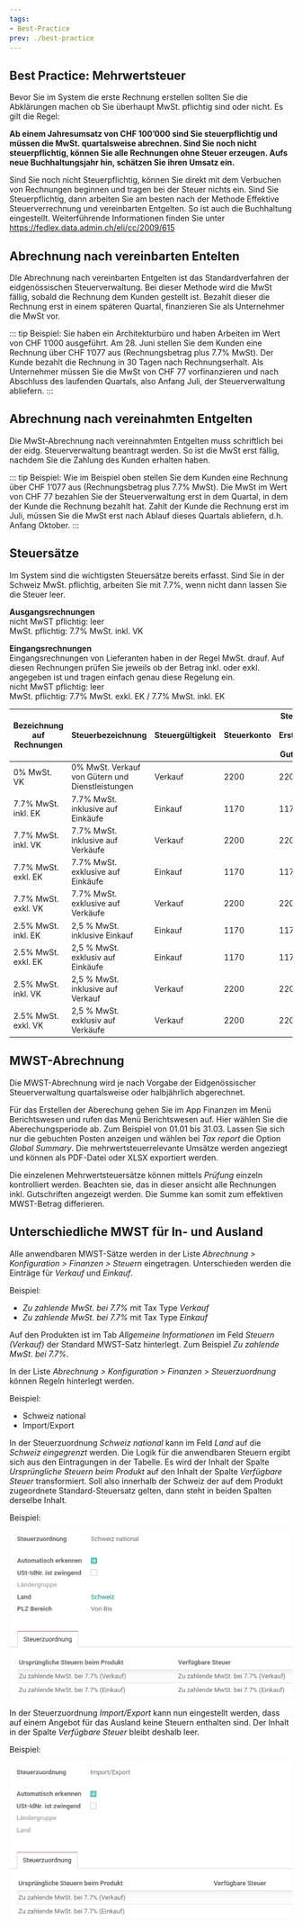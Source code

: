 ```yaml
---
tags:
- Best-Practice
prev: ./best-practice
---
```

## Best Practice: Mehrwertsteuer

Bevor Sie im System die erste Rechnung erstellen sollten Sie die Abklärungen machen ob Sie überhaupt MwSt. pflichtig sind oder nicht. Es gilt die Regel:

**Ab einem Jahresumsatz von CHF 100’000 sind Sie steuerpflichtig und müssen die MwSt. quartalsweise abrechnen. Sind Sie noch nicht steuerpflichtig, können Sie alle Rechnungen ohne Steuer erzeugen. Aufs neue Buchhaltungsjahr hin, schätzen Sie ihren Umsatz ein.**

Sind Sie noch nicht Steuerpflichtig, können Sie direkt mit dem Verbuchen von Rechnungen beginnen und tragen bei der Steuer nichts ein. Sind Sie Steuerpflichtig, dann arbeiten Sie am besten nach der Methode Effektive
Steuerverrechnung und vereinbarten Entgelten. So ist auch die Buchhaltung eingestellt.
Weiterführende Informationen finden Sie unter <https://fedlex.data.admin.ch/eli/cc/2009/615>

## Abrechnung nach vereinbarten Entelten

DIe Abrechnung nach vereinbarten Entgelten ist das Standardverfahren der eidgenössischen Steuerverwaltung. Bei dieser Methode wird die MwSt fällig, sobald die Rechnung dem Kunden gestellt ist. Bezahlt dieser die Rechnung erst in einem späteren Quartal, finanzieren Sie als Unternehmer die MwSt vor.

::: tip
Beispiel: Sie haben ein Architekturbüro und haben Arbeiten im Wert von CHF 1’000 ausgeführt. Am 28. Juni stellen Sie dem Kunden eine Rechnung über CHF 1’077 aus (Rechnungsbetrag plus 7.7% MwSt). 
Der Kunde bezahlt die Rechnung in 30 Tagen nach Rechnungserhalt. Als Unternehmer müssen Sie die MwSt von CHF 77 vorfinanzieren und nach Abschluss des laufenden Quartals, also Anfang Juli, der Steuerverwaltung abliefern.
:::

## Abrechnung nach vereinahmten Entgelten

Die MwSt-Abrechnung nach vereinnahmten Entgelten muss schriftlich bei der eidg. Steuerverwaltung beantragt werden. So ist die MwSt erst fällig, nachdem Sie die Zahlung des Kunden erhalten haben.

::: tip
Beispiel: Wie im Beispiel oben stellen Sie dem Kunden eine Rechnung über CHF 1’077 aus (Rechnungsbetrag plus 7.7% MwSt). Die MwSt im Wert von CHF 77 bezahlen Sie der Steuerverwaltung erst in dem Quartal, in dem der Kunde die Rechnung bezahlt hat. Zahlt der Kunde die Rechnung erst im Juli, müssen Sie die MwSt erst nach Ablauf dieses Quartals abliefern, d.h. Anfang Oktober.
:::

## Steuersätze

Im System sind die wichtigsten Steuersätze bereits erfasst. Sind Sie in der Schweiz MwSt. pflichtig, arbeiten Sie mit 7.7%, wenn nicht dann lassen Sie die Steuer leer.

**Ausgangsrechnungen**  
nicht MwST pflichtig: leer  
MwSt. pflichtig:  7.7% MwSt. inkl. VK  

**Eingangsrechnungen**  
Eingangsrechnungen von Lieferanten haben in der Regel MwSt. drauf. Auf diesen Rechnungen prüfen Sie jeweils ob der Betrag inkl. oder exkl. angegeben ist und tragen einfach genau diese Regelung ein.  
nicht MwST pflichtig: leer  
MwSt. pflichtig:  7.7% MwSt. exkl. EK / 7.7% MwSt. inkl. EK

| Bezeichnung auf Rechnungen | Steuerbezeichnung                                | Steuergültigkeit | Steuerkonto | Steuerkonto für Erstattungen / Gutschriften |
| -------------------------- | ------------------------------------------------ | ---------------- | ----------- | ------------------------------------------- |
| 0% MwSt. VK                | 0% MwSt. Verkauf von Gütern und Dienstleistungen | Verkauf          | 2200        | 2200                                        |
| 7.7% MwSt. inkl. EK        | 7.7% MwSt. inklusive auf Einkäufe                | Einkauf          | 1170        | 1170                                        |
| 7.7% MwSt. inkl. VK        | 7.7% MwSt. inklusive auf Verkäufe                | Verkauf          | 2200        | 2200                                        |
| 7.7% MwSt. exkl. EK        | 7.7% MwSt. exklusive auf Einkäufe                | Einkauf          | 1170        | 1170                                        |
| 7.7% MwSt. exkl. VK        | 7.7% MwSt. exklusive auf Verkäufe                | Verkauf          | 2200        | 2200                                        |
| 2.5% MwSt. inkl. EK        | 2,5 % MwSt. inklusive Einkauf                    | Einkauf          | 1170        | 1170                                        |
| 2.5% MwSt. exkl. EK        | 2,5 % MwSt. exklusiv auf Einkäufe                | Einkauf          | 1170        | 1170                                        |
| 2.5% MwSt. inkl. VK        | 2,5 % MwSt. inklusive auf Verkauf                | Verkauf          | 2200        | 2200                                        |
| 2.5% MwSt. exkl. VK        | 2,5 % MwSt. exklusiv auf Verkäufe                | Verkauf          | 2200        | 2200                                        |

## MWST-Abrechnung

Die MWST-Abrechnung wird je nach Vorgabe der Eidgenössischer Steuerverwaltung quartalsweise oder halbjährlich abgerechnet.

Für das Erstellen der Aberechung gehen Sie im App Finanzen im Menü Berichtswesen und rufen das Menü Berichtswesen auf. Hier wählen Sie die Aberechungsperiode ab. Zum Beispiel von 01.01 bis 31.03.
Lassen Sie sich nur die gebuchten Posten anzeigen und wählen bei *Tax report* die Option *Global Summary*. Die mehrwertsteuerrelevante Umsätze werden angeziegt und können als PDF-Datei oder XLSX exportiert werden.

Die einzelenen Mehrwertsteuersätze können mittels *Prüfung* einzeln kontrolliert werden. Beachten sie, das in dieser ansicht alle Rechnungen inkl. Gutschriften angezeigt werden. Die Summe kan somit zum effektiven MWST-Betrag differieren.

## Unterschiedliche MWST für In- und Ausland

Alle anwendbaren MWST-Sätze werden in der Liste *Abrechnung > Konfiguration > Finanzen > Steuern* eingetragen. Unterschieden werden die Einträge für *Verkauf* und *Einkauf*.

Beispiel:
- *Zu zahlende MwSt. bei 7.7%* mit Tax Type *Verkauf*
- *Zu zahlende MwSt. bei 7.7%* mit Tax Type *Einkauf*

Auf den Produkten ist im Tab *Allgemeine Informationen* im Feld *Steuern (Verkauf)* der Standard MWST-Satz hinterlegt. Zum Beispiel *Zu zahlende MwSt. bei 7.7%*.

In der Liste *Abrechnung > Konfiguration > Finanzen > Steuerzuordnung*  können Regeln hinterlegt werden.

Beispiel:
- Schweiz national
- Import/Export

In der Steuerzuordnung *Schweiz national* kann im Feld *Land* auf die *Schweiz eingegrenzt* werden. Die Logik für die anwendbaren Steuern ergibt sich aus den Eintragungen in der Tabelle. Es wird der Inhalt der Spalte *Ursprüngliche Steuern beim Produkt* auf den Inhalt der Spalte *Verfügbare Steuer* transformiert. Soll also innerhalb der Schweiz der auf dem Produkt zugeordnete Standard-Steuersatz gelten, dann steht in beiden Spalten derselbe Inhalt.

Beispiel:

![Best Practice Mehrwertsteuer Beispiel 1](assets/Best%20Practice%20Mehrwertsteuer%20Beispiel%201.png)

In der Steuerzuordnung *Import/Export* kann nun eingestellt werden, dass auf einem Angebot für das Ausland keine Steuern enthalten sind. Der Inhalt in der Spalte *Verfügbare Steuer* bleibt deshalb leer.

Beispiel:

![Best Practice Mehrwertsteuer Beispiel 2](assets/Best%20Practice%20Mehrwertsteuer%20Beispiel%202.png)